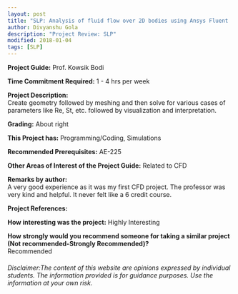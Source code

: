 ```yaml
---
layout: post
title: "SLP: Analysis of fluid flow over 2D bodies using Ansys Fluent  (Fall/Spring 201x)"
author: Divyanshu Gola
description: "Project Review: SLP"
modified: 2018-01-04
tags: [SLP]
---
```


**Project Guide:** Prof. Kowsik Bodi

**Time Commitment Required:** 1 - 4 hrs per week

**Project Description:**  
Create geometry followed by meshing and then solve for various cases of parameters like Re,  St,  etc. followed by visualization and interpretation. 

**Grading:** About right

**This Project has:** Programming/Coding, Simulations

**Recommended Prerequisites:** AE-225

**Other Areas of Interest of the Project Guide:** Related to CFD

**Remarks by author:**  
A very good experience as it was my first CFD project. The professor was very kind and helpful. It never felt like a 6 credit course. 

**Project References:**  


**How interesting was the project:** Highly Interesting

**How strongly would you recommend someone for taking a similar project (Not recommended-Strongly Recommended)?**  
Recommended

###### Disclaimer:The content of this website are opinions expressed by individual students. The information provided is for guidance purposes. Use the information at your own risk. 